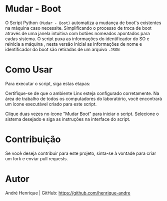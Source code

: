 # Mudar - Boot
O Script Python `(Mudar - Boot)` automatiza a mudança de boot's existentes na máquina caso necessite. Simplificando o processo de troca de boot através de uma janela intuitiva com botões nomeados apontados para cadas sistema. O script puxa as informações do identificador do SO e reinicia a máquina , nesta versão inicial as informações de nome e identificador do boot são retiradas de um arquivo `.JSON` 


# Como Usar
Para executar o script, siga estas etapas:

Certifique-se de que o ambiente Linx esteja configurado corretamente.
Na área de trabalho de todos os computadores do laboratório, você encontrará um ícone executável criado para este script.


Clique duas vezes no ícone "Mudar Boot" para iniciar o script.
Selecione o sistema desejado e siga as instruções na interface do script.

# Contribuição
Se você deseja contribuir para este projeto, sinta-se à vontade para criar um fork e enviar pull requests.

# Autor
André Henrique | GitHub: https://github.com/henrique-andre